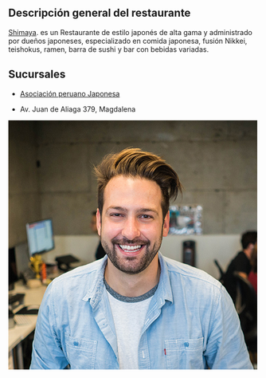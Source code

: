 ## Descripción general del restaurante
[Shimaya](https://ktanasushi.pe/). es un Restaurante de estilo japonés de alta gama y administrado por dueños japoneses, especializado en comida japonesa, fusión Nikkei, teishokus, ramen, barra de sushi y bar con bebidas variadas.

## Sucursales

<div class="row">
  <div class="col col-md-6">
    <ul>
      <li><a href="https://maps.app.goo.gl/N6qJyjVBo7ese5W39"> Asociación peruano Japonesa</a></li>
    </ul>
  </div>
  <div class="col col-md-6">
    <ul>
      <li>Av. Juan de Aliaga 379, Magdalena</li>
    </ul>
  </div>
</div>

![alt text](https://raw.githubusercontent.com/cesar214567/food-reviews/main/assets/img/profile.jpg)
